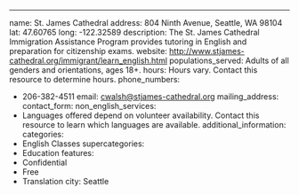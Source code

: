 ---
name: St. James Cathedral
address: 804 Ninth Avenue, Seattle, WA 98104
lat: 47.60765
long: -122.32589
description: The St. James Cathedral Immigration Assistance Program provides tutoring in English and preparation for citizenship exams.
website: http://www.stjames-cathedral.org/immigrant/learn_english.html
populations_served: Adults of all genders and orientations, ages 18+.
hours: Hours vary. Contact this resource to determine hours.
phone_numbers: 
  - 206-382-4511
email: cwalsh@stjames-cathedral.org
mailing_address:
contact_form:
non_english_services: 
  - Languages offered depend on volunteer availability. Contact this resource to learn which languages are available.
additional_information: 
categories:
  - English Classes
supercategories:
  - Education
features:
  - Confidential
  - Free
  - Translation
city: Seattle
  
